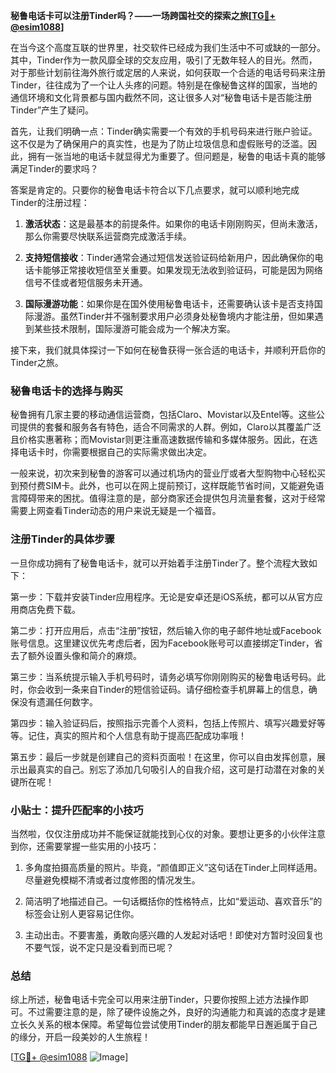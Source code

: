 **秘鲁电话卡可以注册Tinder吗？——一场跨国社交的探索之旅[[TG💪+ @esim1088](https://t.me/s/esim1088)]**

在当今这个高度互联的世界里，社交软件已经成为我们生活中不可或缺的一部分。其中，Tinder作为一款风靡全球的交友应用，吸引了无数年轻人的目光。然而，对于那些计划前往海外旅行或定居的人来说，如何获取一个合适的电话号码来注册Tinder，往往成为了一个让人头疼的问题。特别是在像秘鲁这样的国家，当地的通信环境和文化背景都与国内截然不同，这让很多人对“秘鲁电话卡是否能注册Tinder”产生了疑问。

首先，让我们明确一点：Tinder确实需要一个有效的手机号码来进行账户验证。这不仅是为了确保用户的真实性，也是为了防止垃圾信息和虚假账号的泛滥。因此，拥有一张当地的电话卡就显得尤为重要了。但问题是，秘鲁的电话卡真的能够满足Tinder的要求吗？

答案是肯定的。只要你的秘鲁电话卡符合以下几点要求，就可以顺利地完成Tinder的注册过程：

1. **激活状态**：这是最基本的前提条件。如果你的电话卡刚刚购买，但尚未激活，那么你需要尽快联系运营商完成激活手续。
   
2. **支持短信接收**：Tinder通常会通过短信发送验证码给新用户，因此确保你的电话卡能够正常接收短信至关重要。如果发现无法收到验证码，可能是因为网络信号不佳或者短信服务未开通。

3. **国际漫游功能**：如果你是在国外使用秘鲁电话卡，还需要确认该卡是否支持国际漫游。虽然Tinder并不强制要求用户必须身处秘鲁境内才能注册，但如果遇到某些技术限制，国际漫游可能会成为一个解决方案。

接下来，我们就具体探讨一下如何在秘鲁获得一张合适的电话卡，并顺利开启你的Tinder之旅。

### 秘鲁电话卡的选择与购买

秘鲁拥有几家主要的移动通信运营商，包括Claro、Movistar以及Entel等。这些公司提供的套餐和服务各有特色，适合不同需求的人群。例如，Claro以其覆盖广泛且价格实惠著称；而Movistar则更注重高速数据传输和多媒体服务。因此，在选择电话卡时，你需要根据自己的实际需求做出决定。

一般来说，初次来到秘鲁的游客可以通过机场内的营业厅或者大型购物中心轻松买到预付费SIM卡。此外，也可以在网上提前预订，这样既能节省时间，又能避免语言障碍带来的困扰。值得注意的是，部分商家还会提供包月流量套餐，这对于经常需要上网查看Tinder动态的用户来说无疑是一个福音。

### 注册Tinder的具体步骤

一旦你成功拥有了秘鲁电话卡，就可以开始着手注册Tinder了。整个流程大致如下：

第一步：下载并安装Tinder应用程序。无论是安卓还是iOS系统，都可以从官方应用商店免费下载。

第二步：打开应用后，点击“注册”按钮，然后输入你的电子邮件地址或Facebook账号信息。这里建议优先考虑后者，因为Facebook账号可以直接绑定Tinder，省去了额外设置头像和简介的麻烦。

第三步：当系统提示输入手机号码时，请务必填写你刚刚购买的秘鲁电话号码。此时，你会收到一条来自Tinder的短信验证码。请仔细检查手机屏幕上的信息，确保没有遗漏任何数字。

第四步：输入验证码后，按照指示完善个人资料，包括上传照片、填写兴趣爱好等等。记住，真实的照片和个人信息有助于提高匹配成功率哦！

第五步：最后一步就是创建自己的资料页面啦！在这里，你可以自由发挥创意，展示出最真实的自己。别忘了添加几句吸引人的自我介绍，这可是打动潜在对象的关键所在呢！

### 小贴士：提升匹配率的小技巧

当然啦，仅仅注册成功并不能保证就能找到心仪的对象。要想让更多的小伙伴注意到你，还需要掌握一些实用的小技巧：

1. 多角度拍摄高质量的照片。毕竟，“颜值即正义”这句话在Tinder上同样适用。尽量避免模糊不清或者过度修图的情况发生。

2. 简洁明了地描述自己。一句话概括你的性格特点，比如“爱运动、喜欢音乐”的标签会让别人更容易记住你。

3. 主动出击。不要害羞，勇敢向感兴趣的人发起对话吧！即使对方暂时没回复也不要气馁，说不定只是没看到而已呢？

### 总结

综上所述，秘鲁电话卡完全可以用来注册Tinder，只要你按照上述方法操作即可。不过需要注意的是，除了硬件设施之外，良好的沟通能力和真诚的态度才是建立长久关系的根本保障。希望每位尝试使用Tinder的朋友都能早日邂逅属于自己的缘分，开启一段美妙的人生旅程！

[[TG💪+ @esim1088](https://t.me/s/esim1088) ![Image](https://i.postimg.cc/4NQfJmqS/Snipaste-2025-05-13-00-14-12.png)]
